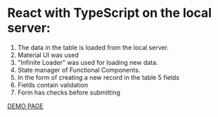 # React with TypeScript on the local server:

1. The data in the table is loaded from the local server.
2. Material UI was used
3. "Infinite Loader" was used for loading new data.
4. State manager of Functional Components.
5. In the form of creating a new record in the table 5 fields
6. Fields contain validation
7. Form has checks before submitting

[DEMO PAGE](https://pavlomarkov.github.io/darly_solutions_react/)
